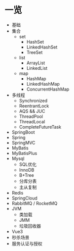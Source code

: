 # 一览
- 基础
- 集合
  - set
    - HashSet
    - LinkedHashSet
    - TreeSet
  - list
    - ArrayList
    - LinkedList
  - map
    - HashMap
    - LinkedHashMap
    - ConcurrentHashMap
- 多线程
  - Synchronized
  - ReentrantLock
  - AQS && JUC
  - ThreadPool
  - ThreadLocal
  - CompleteFutureTask
- SpringBoot
- Spring
- SpringMVC
- MyBatis
- MyBatisPlus
- Mysql
  - SQL优化
  - InnoDB
  - B+Tree
  - 分库分表
  - 主从复制
- Redis
- SpringCloud
- RabbitMQ / RocketMQ
- JVM
  - 类加载
  - JMM
  - 垃圾回收器
- Vue3
- 秒杀场景
- 服务认证与授权
